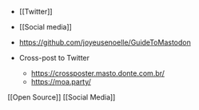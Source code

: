   - [[Twitter]]
  - [[Social media]]

  - https://github.com/joyeusenoelle/GuideToMastodon

  - Cross-post to Twitter
      - https://crossposter.masto.donte.com.br/
      - https://moa.party/

[[Open Source]] [[Social Media]]